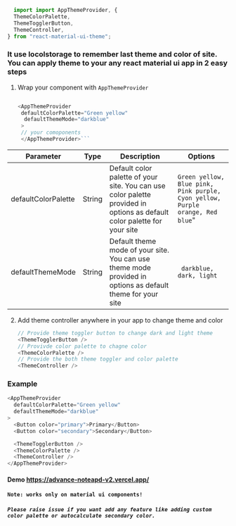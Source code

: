 ```javascript
  import import AppThemeProvider, {
  ThemeColorPalette,
  ThemeTogglerButton,
  ThemeController,
} from "react-material-ui-theme";
```
### It use locolstorage to remember last theme and color of site. You can apply theme to your any react material ui app in 2 easy steps

1. Wrap your component with `AppThemeProvider`

   ````javascript
   
   <AppThemeProvider
    defaultColorPalette="Green yellow"
     defaultThemeMode="darkblue"
    >
    // your comoponents
    </AppThemeProvider>```
   ````
   
| Parameter | Type | Description | Options |
| --- | --- | --- |---|
| defaultColorPalette | String | Default color palette of your site. You can use color palette provided in options as default color palette for your site | `Green yellow, Blue pink, Pink purple, Cyon yellow, Purple orange, Red blue`" 
| defaultThemeMode | String | Default theme mode of your site. You can use theme mode provided in options as default theme for your site | ` darkblue, dark, light`

2. Add theme controller anywhere in your app to change theme and color
   ```javascript
   // Provide theme toggler button to change dark and light theme
   <ThemeTogglerButton />
   // Provivde color palette to chagne color
   <ThemeColorPalette />
   // Provide the both theme toggler and color palette
   <ThemeController />
   ```

### Example

```javascript
<AppThemeProvider
  defaultColorPalette="Green yellow"
  defaultThemeMode="darkblue"
>
  <Button color="primary">Primary</Button>
  <Button color="secondary">Secondary</Button>

  <ThemeTogglerButton />
  <ThemeColorPalette />
  <ThemeController />
</AppThemeProvider>
```
####  Demo https://advance-noteapd-v2.vercel.app/
#### `Note: works only on material ui components!`
#####  ``Please raise issue if you want add any feature like adding custom color palette or autocalculate secondary color.``
 

